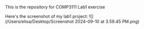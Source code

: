  This is the repository for COMP3111 Lab1 exercise
 
Here's the screenshot of my lab1 project:
 ![](/Users/elisa/Desktop/Screenshot 2024-09-10 at 3.59.45 PM.png)